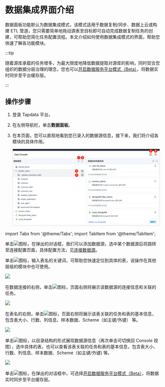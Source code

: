 # 数据集成界面介绍

数据面板功能默认为数据集成模式，该模式适用于数据复制/同步、数据上云或构建 ETL 管道，您只需要简单地拖动源表至目标即可自动完成数据复制任务的创建，可帮助您简化任务配置流程。本文介绍如何使用数据集成模式的界面，帮助您快速了解各功能模块。

:::tip

随着源库承载的任务增多，为最大限度地降低数据提取对源库的影响，同时契合您组织的数据分层治理的理念，您也可以[开启数据服务平台模式（Beta）](../daas-mode/enable-daas-mode.md)，将数据实时同步至平台缓存层。

:::

## 操作步骤

1. 登录 Tapdata 平台。

2. 在左侧导航栏，单击**数据面板**。

3. 在本页面，您可以直观地看到您已录入的数据源信息，接下来，我们将介绍各模块的具体作用。

   ![数据集成模式界面](../../../images/etl_dashboard.png)

   

import Tabs from '@theme/Tabs';
import TabItem from '@theme/TabItem';

<Tabs className="unique-tabs">
    <TabItem value="1" label="① 添加数据源" default>
    <p>单击<img src='https://deploy-preview-67--tapdata.netlify.app/img/add_icon.png'></img>图标，在弹出的对话框，我们可以添加数据源，选中某个数据源后将跳转至连接配置页面，具体配置方法，见<a href="https://docs.tapdata.io/enterprise/user-guide/connect-database/">连接数据源</a>。</p>
   </TabItem>
   <TabItem value="2" label="② 搜索表">
   <p>单击<img src='https://deploy-preview-67--tapdata.netlify.app/img/search_icon.png'></img>图标，输入表名的关键词，可帮助您快速定位到具体的表，该操作在其他层级的模块中也可使用。</p>
   <img src='https://deploy-preview-67--tapdata.netlify.app/img/search_table.png'></img>
   </TabItem>
   <TabItem value="3" label="③ 数据源详情">
   <p>在数据连接的右侧，单击<img src='https://deploy-preview-67--tapdata.netlify.app/img/detail_icon.png'></img>图标，页面右侧将展示该数据源的连接信息和关联的任务。</p>
   <img src='https://deploy-preview-67--tapdata.netlify.app/img/data_source_detail.png'></img>
   </TabItem>
   <TabItem value="4" label="④ 表详情">
   <p>在表名的右侧，单击<img src='https://deploy-preview-67--tapdata.netlify.app/img/detail_icon.png'></img>图标，页面右侧将展示该表关联的任务和表的基本信息，包含表大小、行数、列信息、样本数据、Scheme（如主键/外键） 等。</p>
   <img src='https://deploy-preview-67--tapdata.netlify.app/img/table_detail.png'></img>
   </TabItem>
   <TabItem value="5" label="⑤ 切换视图">
   <p>单击<img src='https://deploy-preview-67--tapdata.netlify.app/img/switch_icon.png'></img>图标，以目录结构的形式展现数据源信息（再次单击可切换回 Console 视图），选中具体的表，也可以查看该表关联的任务和表的基本信息，包含表大小、行数、列信息、样本数据、Scheme（如主键/外键) 等。</p>
   <img src='https://deploy-preview-67--tapdata.netlify.app/img/data_category_view.png'></img>
   <p></p>
   </TabItem>
   <TabItem value="6" label="⑥ 切换模式">
   <p>单击<img src='https://deploy-preview-67--tapdata.netlify.app/img/setting_icon.png'></img>图标，在弹出的对话框中，可选择<a href="https://deploy-preview-67--tapdata.netlify.app/enterprise/user-guide/data-console/daas-mode/enable-daas-mode">开启数据服务平台模式（Beta）</a>，将数据实时同步至平台缓存层。</p>
</TabItem>
</Tabs>